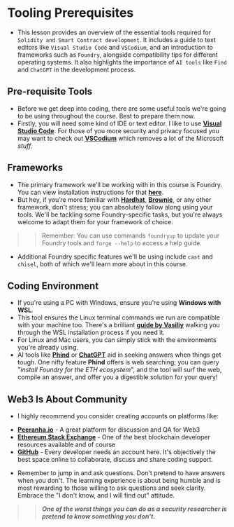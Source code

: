 # Tooling Prerequisites
- This lesson provides an overview of the essential tools required for `Solidity and Smart Contract development`. It includes a guide to text editors like `Visual Studio Code` and `VSCodium`, and an introduction to frameworks such as `Foundry`, alongside compatibility tips for different operating systems. It also highlights the importance of `AI tools` like `Find` and `ChatGPT` in the development process.

## Pre-requisite Tools
- Before we get deep into coding, there are some useful tools we're going to be using throughout the course. Best to prepare them now.
- Firstly, you will need some kind of IDE or text editor. I like to use **[Visual Studio Code](https://code.visualstudio.com/)**. For those of you more security and privacy focused you may want to check out **[VSCodium](https://vscodium.com/)** which removes a lot of the Microsoft _stuff_.

## Frameworks
- The primary framework we'll be working with in this course is Foundry. You can view installation instructions for that **[here](https://book.getfoundry.sh/getting-started/installation)**.
- But hey, if you’re more familiar with **[Hardhat](https://hardhat.org/)**, **[Brownie](https://eth-brownie.readthedocs.io/en/stable/)**, or any other framework, don't stress; you can absolutely follow along using your tools. We'll be tackling some Foundry-specific tasks, but you're always welcome to adapt them for your framework of choice.

>> Remember: You can use commands `foundryup` to update your Foundry tools and `forge --help` to access a help guide.

- Additional Foundry specific features we'll be using include `cast` and `chisel`, both of which we'll learn more about in this course.

## Coding Environment
- If you're using a PC with Windows, ensure you're using **Windows with WSL**.
- This tool ensures the Linux terminal commands we run are compatible with your machine too. There's a brilliant **[guide by Vasiliy](https://youtu.be/umepbfKp5rI?feature=shared\&t=23546)** walking you through the WSL installation process if you need it.
- For Linux and Mac users, you can simply stick with the environments you're already using.
- AI tools like **[Phind](https://www.phind.com/)** or **[ChatGPT](https://www.chat.openai.com)** aid in seeking answers when things get tough. One nifty feature **Phind** offers is web searching; you can query "_install Foundry for the ETH ecosystem_", and the tool will surf the web, compile an answer, and offer you a digestible solution for your query!

## Web3 Is About Community
- I highly recommend you consider creating accounts on platforms like:

* **[Peeranha.io](https://peeranha.io/)** - A great platform for discussion and QA for Web3
* **[Ethereum Stack Exchange](https://ethereum.stackexchange.com/)** - One of _the_ best blockchain developer resources available
  and of course
* **[GitHub](https://www.github.com)** - Every developer needs an account here. It's objectively the best space online to collaborate, discuss and share coding support.

- Remember to jump in and ask questions. Don't pretend to have answers when you don't. The learning experience is about being humble and is most rewarding to those willing to ask questions and seek clarity. Embrace the "I don't know, and I will find out" attitude.

>> ***One of the worst things you can do as a security researcher is pretend to know something you don't.***

